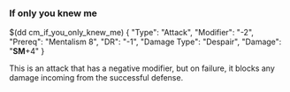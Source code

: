 ### If only you knew me

$(dd cm_if_you_only_knew_me)
{ "Type": "Attack",
	"Modifier": "-2",
	"Prereq": "Mentalism 8",
	"DR": "-1",
	"Damage Type": "Despair",
	"Damage": "__SM__+4"
}

This is an attack that has a negative modifier, but on failure,
it blocks any damage incoming from the successful defense.

